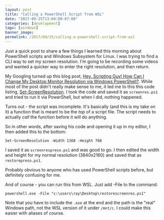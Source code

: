 ```yaml
---
layout: post
title: "Calling a PowerShell Script from WSL"
date: "2017-09-25T13:04:00-07:00"
categories: [development]
tags: [windows]
banner_image: 
permalink: /2017/09/25/calling-a-powershell-script-from-wsl
---
```


Just a quick post to share a few things I learned this morning about PowerShell scripts and Windows Subsystem for Linux. I was trying to find a CLI way to set my screen resolution. I'm going to be recording some videos and wanted a quicker way to enter the right resolution, and then return.

My Googling turned up this blog post, [Hey, Scripting Guy! How Can I Change My Desktop Monitor Resolution via Windows PowerShell?](https://blogs.technet.microsoft.com/heyscriptingguy/2010/07/07/hey-scripting-guy-how-can-i-change-my-desktop-monitor-resolution-via-windows-powershell/). While most of the post didn't really make sense to me, it led me to this this code listing, [Set-ScreenResolution](https://gallery.technet.microsoft.com/ScriptCenter/2a631d72-206d-4036-a3f2-2e150f297515/). I took the code and saved it as `screenres.ps1` and tried to run it via PowerShell, but when I did, nothing happened. 

Turns out - the script was incomplete. It's basically (and this is my take on it) a function that is meant to be the *top* of a script file. The script needs to actually *call* the function before it will do anything. 

So in other words, after saving his code and opening it up in my editor, I then added this to the bottom: 

	Set-ScreenResolution -Width 1360 -Height 768

I saved it as `screenrespreso.ps1` and was good to go. I then edited the width and height for my normal resolution (3840x2160) and saved that as `restorepreso.ps1`. 

Probably obvious to anyone who has used PowerShell scripts before, but definitely confusing for me.

And of course - you can run this from WSL. Just add -File to the command:

	powershell.exe -File "c:\users\ray\Desktop\restorescreenres.ps1"  

Note that you have to include the `.exe` at the end and the path is the "real" Windows path, not the WSL version of it under `/mnt/c`. I could make this easier with aliases of course.